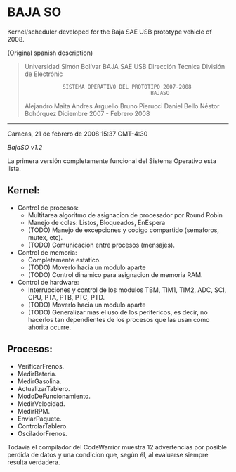 BAJA SO
=======

Kernel/scheduler developed for the Baja SAE USB prototype vehicle of 2008.

(Original spanish description)

> Universidad Simón Bolívar
> BAJA SAE USB
> Dirección Técnica
> División de Electrónic
>                                                                            
>                                                                            
>                 SISTEMA OPERATIVO DEL PROTOTIPO 2007-2008
>						                      BAJASO
>
>
> Alejandro Maita
> Andres Arguello
> Bruno Pierucci
> Daniel Bello
> Néstor Bohórquez
>                                              Diciembre 2007 - Febrero 2008 

---

Caracas, 21 de febrero de 2008 15:37 GMT-4:30

*BajaSO v1.2*

La primera versión completamente funcional del Sistema Operativo esta lista.

Kernel:
-------

* Control de procesos:
  * Multitarea algoritmo de asignacion de procesador por Round Robin
  * Manejo de colas: Listos, Bloqueados, EnEspera
  * (TODO) Manejo de excepciones y codigo compartido (semaforos, mutex, etc).
  * (TODO) Comunicacion entre procesos (mensajes).
* Control de memoria:
  * Completamente estatico.
  * (TODO) Moverlo hacia un modulo aparte
  * (TODO) Control dinamico para asignacion de memoria RAM.
* Control de hardware:
  * Interrupciones y control de los modulos TBM, TIM1, TIM2, ADC, SCI, CPU, PTA, PTB, PTC, PTD. 
  * (TODO) Moverlo hacia un modulo aparte
  * (TODO) Generalizar mas el uso de los perifericos, es decir, no hacerlos tan dependientes de los 
    procesos que las usan como ahorita ocurre.

Procesos:
---------

* VerificarFrenos.
* MedirBateria.
* MedirGasolina.
* ActualizarTablero.
* ModoDeFuncionamiento.
* MedirVelocidad.
* MedirRPM.
* EnviarPaquete.
* ControlarTablero.
* OsciladorFrenos.

Todavia el compilador del CodeWarrior muestra 12 advertencias por posible perdida
de datos y una condicion que, según él, al evaluarse siempre resulta verdadera.
